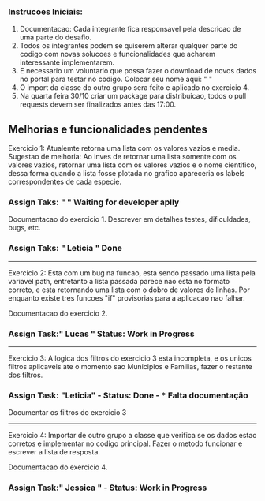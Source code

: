 ### Instrucoes Iniciais:
  
  
1. Documentacao: Cada integrante fica responsavel pela descricao de uma parte do desafio.  
2. Todos os integrantes podem se quiserem alterar qualquer parte do codigo com novas solucoes e funcionalidades que acharem interessante implementarem.  
3. E necessario um voluntario que possa fazer o download de novos dados no portal para testar no codigo. Colocar seu nome aqui: " "  
4. O import da classe do outro grupo sera feito e aplicado no exercicio 4.  
5. Na quarta feira 30/10 criar um package para distribuicao, todos o pull requests devem ser finalizados antes das 17:00.  

## Melhorias e funcionalidades pendentes  
  
  
Exercicio 1: Atualemte retorna uma lista com os valores vazios e media.
Sugestao de melhoria:  Ao inves de retornar uma lista somente com os valores vazios, retornar uma lista com os valores vazios e o nome cientifico, dessa forma quando a lista fosse plotada no grafico apareceria os labels correspondentes de cada especie.  
### Assign Taks: " " Waiting for developer aplly   
  
Documentacao do exercicio 1. Descrever em detalhes testes, dificuldades, bugs, etc.  
### Assign Taks: " Leticia " Done   
   
--------------------------------------------------------------------------------------  
Exercicio 2: Esta com um bug na funcao, esta sendo passado uma lista pela variavel path, entretanto a lista passada parece nao esta no formato correto, e esta retornando uma lista com o dobro de valores de linhas. Por enquanto existe tres funcoes "if" provisorias para a aplicacao nao falhar.  
  
Documentacao do exercicio 2.  
### Assign Task:" Lucas " Status: Work in Progress   
  
--------------------------------------------------------------------------------------  
Exercicio 3: A logica dos filtros do exercicio 3 esta incompleta, e os unicos filtros aplicaveis ate o momento sao Municipios e Familias, fazer o restante dos filtros.  
### Assign Task: "Leticia" - Status: Done - * Falta documentação
  
Documentar os filtros do exercicio 3  
  
--------------------------------------------------------------------------------------  
Exercicio 4: Importar de outro grupo a classe que verifica se os dados estao corretos e implementar no codigo principal. Fazer o metodo funcionar e escrever a lista de resposta.  
  
Documentacao do exercicio 4.  
### Assign Task:" Jessica " - Status: Work in Progress 


